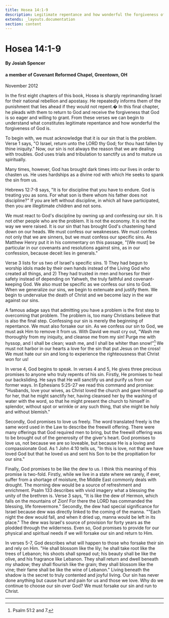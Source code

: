 ```yaml
---
title: Hosea 14:1-9
description: Legitimate repentance and how wonderful the forgiveness of God is
extends: _layouts.documentation
section: content
---
```

# Hosea 14:1-9

#### By Josiah Spencer
#### a member of Covenant Reformed Chapel, Greentown, OH
November 2012

In the first eight chapters of this book, Hosea is sharply reprimanding Israel for their national rebellion and apostasy. He repeatedly informs them of the punishment that lies ahead if they would not repent.� In this final chapter, he pleads with them to return to God and receive the forgiveness that God is so eager and willing to grant.  From these verses we can begin to understand what constitutes legitimate repentance and how wonderful the forgiveness of God is.

To begin with, we must acknowledge that it is our sin that is the problem.  Verse 1 says, "O Israel, return unto the LORD thy God; for thou hast fallen by thine iniquity." Now, our sin is not always the reason that we are dealing with troubles. God uses trials and tribulation to sanctify us and to mature us spiritually.

Many times, however, God has brought dark times into our lives in order to chasten us. He uses hardships as a divine rod with which He seeks to spank the sin from us.

Hebrews 12:7-8 says, "It is for discipline that you have to endure. God is treating you as sons. For what son is there whom his father does not discipline?" If you are left without discipline, in which all have participated, then you are illegitimate children and not sons.

We must react to God's discipline by owning up and confessing our sin. It is not other people who are the problem. It is not the economy. It is not the way we were raised. It is our sin that has brought God's chastening hand down on our heads. We must confess our weaknesses. We must confess not only that we are sinners, but we must confess our specific sins. As Matthew Henry put it in his commentary on this passage, 
"[We must] be particular in our covenants and resolutions against sins, as in our confession, because deceit lies in generals."

Verse 3 lists for us two of Israel's specific sins. 1) They had begun to worship idols made by their own hands instead of the Living God who created all things, and 2) They had trusted in men and horses for their safety instead of depending on Yahweh, the truly faithful and covenant-keeping God. We also must be specific as we confess our sins to God. When we generalize our sins, we begin to extenuate and justify them. We begin to undervalue the death of Christ and we become lazy in the war against our sins.

A famous adage says that admitting you have a problem is the first step to overcoming that problem. The problem is, too many Christians believe that is also the final step. Confessing our sin is merely the beginning of repentance. We must also forsake our sin. As we confess our sin to God, we must ask Him to remove it from us. With David we must cry out, "Wash me thoroughly from my iniquity, and cleanse me from my sin! Purge me with hyssop, and I shall be clean;
wash me, and I shall be whiter than snow!"[^1] We must not harbor in our hearts a love for the sin that put Jesus on the cross! We must hate our sin and long to experience the righteousness that Christ won for us!

In verse 4, God begins to speak. In verses 4 and 5, He gives three precious promises to anyone who truly repents of his sin. Firstly, He promises to heal our backsliding. He says that He will sanctify us and purify us from our former ways. In Ephesians 5:25-27 we read this command and promise: "Husbands, love your wives, as Christ loved the church and gave himself up for her, that he might sanctify her, having cleansed her by the washing of water with the word, so that he might present the church to himself in splendor, without spot or wrinkle or any such thing, that she might be holy and without blemish."

Secondly, God promises to love us freely. The word translated freely is the same word used in the Law to describe the freewill offering. There were many offerings that God required men to bring, but the freewill offering was to be brought out of the generosity of the giver's heart. God promises to love us, not because we are so loveable, but because He is a loving and compassionate God. As 1 John 4:10 tells us, "In this is love, not that we have loved God but that he loved us and sent his Son to be the propitiation for our sins."

Finally, God promises to be like the dew to us. I think this meaning of this promise is two-fold. Firstly, while we live in a state where we rarely, if ever, suffer from a shortage of moisture, the Middle East commonly deals with drought. The morning dew would be a source of refreshment and enrichment. Psalm 133 describes with vivid imagery what a blessing the unity of the brethren is. Verse 3 says, "It is like the dew of Hermon, which falls on the mountains of Zion!
For there the LORD has commanded the blessing, life forevermore." Secondly, the dew had special significance for Israel because dew was directly linked to the coming of the manna. ""Each night the dew would fall, and when it dried up, manna would be left in its place." The dew was Israel's source of provision for forty years as the plodded through the wilderness. Even so, God promises to provide for our physical and spiritual needs if we will forsake our sin and return to Him.

In verses 5-7, God describes what will happen to those who forsake their sin and rely on Him. "He shall blossom like the lily; he shall take root like the trees of Lebanon; his shoots shall spread out; his beauty shall be like the olive,
and his fragrance like Lebanon. They shall return and dwell beneath my shadow;
they shall flourish like the grain; they shall blossom like the vine; their fame shall be like the wine of Lebanon." Living beneath the shadow is the secret to truly contented and joyful living. Our sin has never done anything but cause hurt and pain for us and those we love. Why do we continue to choose our sin over God? We must forsake our sin and run to Christ.

---

[^1]: Psalm 51:2 and 7.